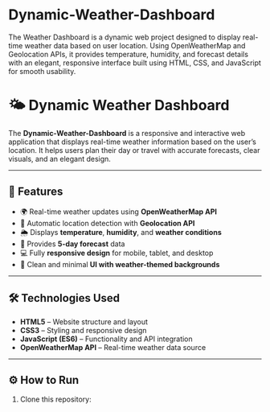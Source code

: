 # Dynamic-Weather-Dashboard
The Weather Dashboard is a dynamic web project designed to display real-time weather data based on user location. Using OpenWeatherMap and Geolocation APIs, it provides temperature, humidity, and forecast details with an elegant, responsive interface built using HTML, CSS, and JavaScript for smooth usability.
# 🌤️ Dynamic Weather Dashboard

The **Dynamic-Weather-Dashboard** is a responsive and interactive web application that displays real-time weather information based on the user’s location. It helps users plan their day or travel with accurate forecasts, clear visuals, and an elegant design.

---

## 🚀 Features
- 🌍 Real-time weather updates using **OpenWeatherMap API**
- 📍 Automatic location detection with **Geolocation API**
- 🌦️ Displays **temperature**, **humidity**, and **weather conditions**
- 📅 Provides **5-day forecast** data
- 💻 Fully **responsive design** for mobile, tablet, and desktop
- 🎨 Clean and minimal **UI with weather-themed backgrounds**

---

## 🛠️ Technologies Used
- **HTML5** – Website structure and layout  
- **CSS3** – Styling and responsive design  
- **JavaScript (ES6)** – Functionality and API integration  
- **OpenWeatherMap API** – Real-time weather data source  

---

## ⚙️ How to Run
1. Clone this repository:
   ```bash
